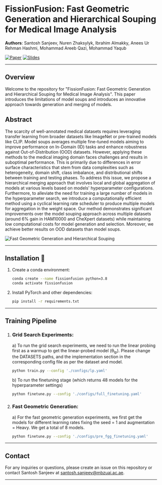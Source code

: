 # FissionFusion: Fast Geometric Generation and Hierarchical Souping for Medical Image Analysis

**Authors**: Santosh Sanjeev, Nuren Zhaksylyk, Ibrahim Almakky, Anees Ur Rehman Hashmi, Mohammad Areeb Qazi, Mohammad Yaqub

[![Paper](https://img.shields.io/badge/Paper-Link-blue)](https://arxiv.org/abs/2403.13341)
[![Slides](https://img.shields.io/badge/Slides-Link-green)](https://mbzuaiac-my.sharepoint.com/:p:/g/personal/santosh_sanjeev_mbzuai_ac_ae/EecfRMTQnE9Kl1GfBnkpNPEBRK3nTGtSh8_egySSlt2Eug?e=3ogVQu)

---
## Overview

Welcome to the repository for "FissionFusion: Fast Geometric Generation and Hierarchical Souping for Medical Image Analysis". This paper introduces the limitations of model soups and introduces an innovative approach towards generation and merging of models. 

## Abstract

The scarcity of well-annotated medical datasets requires leveraging transfer learning from broader datasets like ImageNet or pre-trained models like CLIP. Model soups averages multiple fine-tuned models aiming to improve performance on In-Domain (ID) tasks and enhance robustness against Out-of-Distribution (OOD) datasets. However, applying these methods to the medical imaging domain faces challenges and results in suboptimal performance. This is primarily due to differences in error surface characteristics that stem from data complexities such as heterogeneity, domain shift, class imbalance, and distributional shifts between training and testing phases. To address this issue, we propose a hierarchical merging approach that involves local and global aggregation of models at various levels based on models' hyperparameter configurations. Furthermore, to alleviate the need for training a large number of models in the hyperparameter search, we introduce a computationally efficient method using a cyclical learning rate scheduler to produce multiple models for aggregation in the weight space. Our method demonstrates significant improvements over the model souping approach across multiple datasets (around 6\% gain in HAM10000 and CheXpert datasets) while maintaining low computational costs for model generation and selection. Moreover, we achieve better results on OOD datasets than model soups.

![Fast Geometric Generation and Hierarchical Souping](image_url)

---
## Installation 🔧

1. Create a conda environment:

    ```bash
    conda create --name fissionfusion python=3.8
    conda activate fissionfusion
    ```

2. Install PyTorch and other dependencies:

    ```bash
    pip install -r requirements.txt
    ```
---
## Training Pipeline 

1. ### Grid Search Experiments:
    a) To run the grid search experiments, we need to run the linear probing first as a warmup to get the linear-probed model (θ<sub>lp</sub>). Please change the DATASETS paths, and the implementation section in the corresponding config file as per the dataset and model. 
       
    ```bash
    python train.py --config './configs/lp.yaml'
    ```

    b) To run the finetuning stage (which returns 48 models for the hyperparameter settings)
       
    ```bash
    python finetune.py --config './configs/full_finetuning.yaml'
    ```

2. ### Fast Geometric Generation: 
    a) For the fast geometric generation experiments, we first get the models for different learning rates fixing the seed = 1 and augmentation = Heavy. We get a total of 8 models.
       
    ```bash
    python finetune.py --config './configs/pre_fgg_finetuning.yaml'
    ```
---
## Contact

For any inquiries or questions, please create an issue on this repository or contact Santosh Sanjeev at santosh.sanjeev@mbzuai.ac.ae.

---

